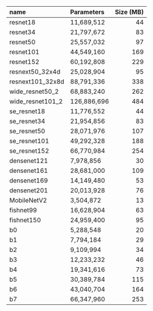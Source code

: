 | name             | Parameters   |   Size (MB) |
|:-----------------|:-------------|------------:|
| resnet18         | 11,689,512   |          44 |
| resnet34         | 21,797,672   |          83 |
| resnet50         | 25,557,032   |          97 |
| resnet101        | 44,549,160   |         169 |
| resnet152        | 60,192,808   |         229 |
| resnext50_32x4d  | 25,028,904   |          95 |
| resnext101_32x8d | 88,791,336   |         338 |
| wide_resnet50_2  | 68,883,240   |         262 |
| wide_resnet101_2 | 126,886,696  |         484 |
| se_resnet18      | 11,776,552   |          44 |
| se_resnet34      | 21,954,856   |          83 |
| se_resnet50      | 28,071,976   |         107 |
| se_resnet101     | 49,292,328   |         188 |
| se_resnet152     | 66,770,984   |         254 |
| densenet121      | 7,978,856    |          30 |
| densenet161      | 28,681,000   |         109 |
| densenet169      | 14,149,480   |          53 |
| densenet201      | 20,013,928   |          76 |
| MobileNetV2      | 3,504,872    |          13 |
| fishnet99        | 16,628,904   |          63 |
| fishnet150       | 24,959,400   |          95 |
| b0               | 5,288,548    |          20 |
| b1               | 7,794,184    |          29 |
| b2               | 9,109,994    |          34 |
| b3               | 12,233,232   |          46 |
| b4               | 19,341,616   |          73 |
| b5               | 30,389,784   |         115 |
| b6               | 43,040,704   |         164 |
| b7               | 66,347,960   |         253 |